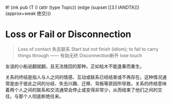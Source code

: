 #! (ink pub (T i) (attr (type Topic)) (edge (supset [[3.1 IANDTA]]) (approx+weak 绝交)))

# Loss or Fail or Disconnection

> Loss of contact 失去联系
> Start but not finish (idiom); to fail to carry things through —— 有始无终
> Disconnection断开
> lose touch

友谊的小船说翻就翻，且无法挽回的那种。正如枯木不能逢春而重生。

关系的终结是指人与人之间的情感、互动或联系已经结束或不再存在。这种情况通常是由于彼此之间的分歧、失去兴趣、迁移、背叛等原因所导致。关系的终结意味着两个人之间的联系和交流通常会停止或变得非常少，从而结束了他们之间的交往。与那个人彻底断绝往来。

